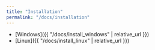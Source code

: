 ```yaml
---
title: "Installation"
permalink: "/docs/installation"
---
```

<link rel="shortcut icon" type="image/x-icon" href="../LUMASS_icon_64.ico">

- [Windows]({{ "/docs/install_windows" | relative_url }})
- [Linux]({{ "/docs/install_linux" | relative_url }})